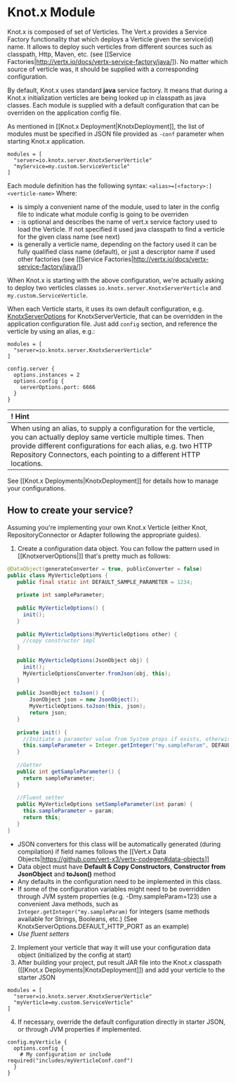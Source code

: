 # Knot.x Module
Knot.x is composed of set of Verticles. The Vert.x provides a Service Factory functionality that which deploys a Verticle given the service(id) name. It allows to deploy such verticles from different sources such as classpath, Http, Maven, etc. (see [[Service Factories|http://vertx.io/docs/vertx-service-factory/java/]).
No matter which source of verticle was, it should be supplied with a corresponding configuration.

By default, Knot.x uses standard **java** service factory. It means that during a Knot.x initialization verticles are being looked up in classpath as java classes.
Each module is supplied with a default configuration that can be overriden on the application config file.

As mentioned in [[Knot.x Deployment|KnotxDeployment]], the list of modules must be specified in JSON file provided as `-conf` parameter when starting Knot.x application.
```hocon
modules = [
  "server=io.knotx.server.KnotxServerVerticle"
  "myService=my.custom.ServiceVerticle"
]
```
Each module definition has the following syntax:
`<alias>=[<factory>:]<verticle-name>`
Where:
- *<alias>* is simply a convenient name of the module, used to later in the config file to indicate what module config is going to be overriden
- *<factory>:* is optional and describes the name of vert.x service factory used to load the Verticle. If not specified it used java classpath to find a verticle for the given class name (see next)
- *<verticle-name>* is generally a verticle name, depending on the factory used it can be fully qualified class name (default), or just a descriptor name if used other factories (see [[Service Factories|http://vertx.io/docs/vertx-service-factory/java/])

When Knot.x is starting with the above configuration, we're actually asking to deploy two verticles classes `io.knotx.server.KnotxServerVerticle` 
and `my.custom.ServiceVerticle`.

When each Verticle starts, it uses its own default configuration, e.g. [KnotxServerOptions](https://github.com/Cognifide/knotx/blob/master/documentation/src/main/cheatsheet/cheatsheets.adoc#knotxserveroptions) for KnotxServerVerticle, that can be overridden in the application configuration file.
Just add `config` section, and reference the verticle by using an alias, e.g.:
```hocon
modules = [
  "server=io.knotx.server.KnotxServerVerticle"
]

config.server {
  options.instances = 2
  options.config {
    serverOptions.port: 6666
  }
}
```
| ! Hint |
|:------ |
| When using an alias, to supply a configuration for the verticle, you can actually deploy same verticle multiple times. Then provide different configurations for each alias, e.g. two HTTP Repository Connectors, each pointing to a different HTTP locations. | 

See [[Knot.x Deployments|KnotxDeployment]] for details how to manage your configurations.

## How to create your service?
Assuming you're implementing your own Knot.x Verticle (either Knot, RepositoryConnector or Adapter following the appropriate guides).
1. Create a configuration data object. You can follow the pattern used in [[KnotxerverOptions|]] that's pretty much as follows:
```java
@DataObject(generateConverter = true, publicConverter = false)
public class MyVerticleOptions {
   public final static int DEFAULT_SAMPLE_PARAMETER = 1234;
   
   private int sampleParameter;
   
   public MyVerticleOptions() {
     init();
   }
   
   public MyVerticleOptions(MyVerticleOptions other) {
     //copy constructor impl
   }
   
   public MyVerticleOptions(JsonObject obj) {
     init();
     MyVerticleOptionsConverter.fromJson(obj, this);
   }
   
   public JsonObject toJson() {
       JsonObject json = new JsonObject();
       MyVerticleOptions.toJson(this, json);
       return json;
   }
   
   private init() {
     //Initiate a parameter value from System props if exists, otherwise use dafault value
     this.sampleParameter = Integer.getInteger("my.sampleParam", DEFAULT_SAMPLE_PARAMETER);
   }
  
   //Getter
   public int getSampleParameter() {
     return sampleParameter;
   }
   
   //Fluent setter
   public MyVerticleOptions setSampleParameter(int param) {
     this.sampleParameter = param;
     return this;
   }
}

```
- JSON converters for this class will be automatically generated (during compilation) if field names follows the [[Vert.x Data Objects|https://github.com/vert-x3/vertx-codegen#data-objects]] 
- Data object must have **Default & Copy Constructors**, **Constructor from JsonObject** and **toJson()** method
- Any defaults in the configuration need to be implemented in this class.
- If some of the configuration variables might need to be overridden through JVM system properties (e.g. -Dmy.sampleParam=123) use a convenient Java methods, such as `Integer.getInteger("my.sampleParam)` for integers (same methods available for Strings, Booleans, etc.) (See KnotxServerOptions.DEFAULT_HTTP_PORT as an example)
- *Use fluent setters*

2. Implement your verticle that way it will use your configuration data object (initialized by the config at start)
3. After building your project, put result JAR file into the Knot.x classpath ([[Knot.x Deployments|KnotxDeployment]]) and add your verticle to the starter JSON
```hocon
modules = [
  "server=io.knotx.server.KnotxServerVerticle"
  "myVerticle=my.custom.ServiceVerticle"
]
```
4. If necessary, override the default configuration directly in starter JSON, or through JVM properties if implemented.
```hocon
config.myVerticle {
  options.config {
    # My configuration or include required("includes/myVerticleConf.conf")
  }
}
```
